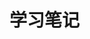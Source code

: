 # 学习笔记

<div id="oneyan"></div>

 <script>var reloaded=false;$(function () { $.get("https://api.ooopn.com/ciba/api.php", function (r) { if (r.code == 200) { console.log(r); $("#oneyan").html("<small>" + r.date + "</small><p>" + r.ciba + "</p><p>" + r["ciba-en"] + '</p><p><img src="' + r.imgurl + '" height="480" width="330" onerror="javascript:this.src=\'https://api.ixiaowai.cn/gqapi/gqapi.php\';this.onerror = null;this.removeAttribute(\'height\');this.removeAttribute(\'width\')"></img></p><p></p>').css("text-indent", "2em") } }, "json"); });</script>